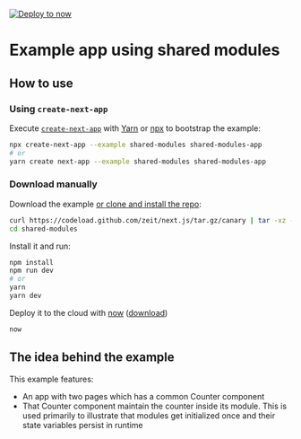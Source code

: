 [![Deploy to now](https://deploy.now.sh/static/button.svg)](https://deploy.now.sh/?repo=https://github.com/zeit/next.js/tree/master/examples/shared-modules)
# Example app using shared modules

## How to use

### Using `create-next-app`

Execute [`create-next-app`](https://github.com/segmentio/create-next-app) with [Yarn](https://yarnpkg.com/lang/en/docs/cli/create/) or [npx](https://github.com/zkat/npx#readme) to bootstrap the example:

```bash
npx create-next-app --example shared-modules shared-modules-app
# or
yarn create next-app --example shared-modules shared-modules-app
```

### Download manually

Download the example [or clone and install the repo](https://github.com/zeit/next.js):

```bash
curl https://codeload.github.com/zeit/next.js/tar.gz/canary | tar -xz --strip=2 next.js-canary/examples/shared-modules
cd shared-modules
```

Install it and run:

```bash
npm install
npm run dev
# or
yarn
yarn dev
```

Deploy it to the cloud with [now](https://zeit.co/now) ([download](https://zeit.co/download))

```bash
now
```

## The idea behind the example

This example features:

* An app with two pages which has a common Counter component
* That Counter component maintain the counter inside its module. This is used primarily to illustrate that modules get initialized once and their state variables persist in runtime
